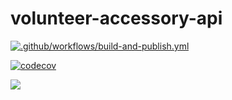 # volunteer-accessory-api

[![.github/workflows/build-and-publish.yml](https://github.com/phelliperodrigues/volunteer-accessory-api/actions/workflows/build-and-publish.yml/badge.svg)](https://github.com/phelliperodrigues/volunteer-accessory-api/actions/workflows/build-and-publish.yml)

[![codecov](https://codecov.io/gh/InsightsLabs/volunteer-accessory-api/graph/badge.svg?token=KDRV7O30JT)](https://codecov.io/gh/InsightsLabs/volunteer-accessory-api)

<img src="https://codecov.io/gh/InsightsLabs/volunteer-accessory-api/graphs/tree.svg?token=KDRV7O30JT"></img>